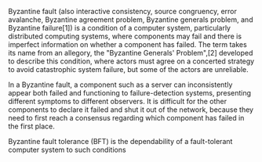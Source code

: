 Byzantine fault (also interactive consistency, source congruency, error avalanche, Byzantine agreement problem, Byzantine generals problem, and Byzantine failure[1]) is a condition of a computer system, particularly distributed computing systems, where components may fail and there is imperfect information on whether a component has failed. The term takes its name from an allegory, the "Byzantine Generals' Problem",[2] developed to describe this condition, where actors must agree on a concerted strategy to avoid catastrophic system failure, but some of the actors are unreliable.

In a Byzantine fault, a component such as a server can inconsistently appear both failed and functioning to failure-detection systems, presenting different symptoms to different observers. It is difficult for the other components to declare it failed and shut it out of the network, because they need to first reach a consensus regarding which component has failed in the first place.

Byzantine fault tolerance (BFT) is the dependability of a fault-tolerant computer system to such conditions
